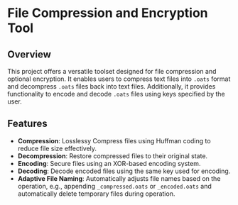 # File Compression and Encryption Tool

## Overview
This project offers a versatile toolset designed for file compression and optional encryption. It enables users to compress text files into `.oats` format and decompress `.oats` files back into text files. Additionally, it provides functionality to encode and decode `.oats` files using keys specified by the user.

## Features
- **Compression**: Losslessy Compress files using Huffman coding to reduce file size effectively.
- **Decompression**: Restore compressed files to their original state.
- **Encoding**: Secure files using an XOR-based encoding system.
- **Decoding**: Decode encoded files using the same key used for encoding.
- **Adaptive File Naming**: Automatically adjusts file names based on the operation, e.g., appending `_compressed.oats` or `_encoded.oats` and automatically delete temporary files during operation.
